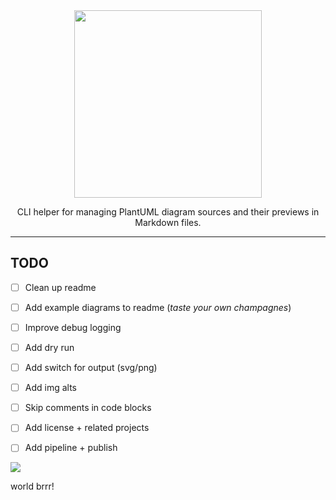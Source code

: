 <div align="center">
<img src="https://i.imgur.com/zsSWEnH.png" width="300" />

CLI helper for managing PlantUML diagram sources and their previews in Markdown files.
</div>

---

## TODO

 - [ ] Clean up readme
 - [ ] Add example diagrams to readme (_taste your own champagnes_)
 - [ ] Improve debug logging
 - [ ] Add dry run
 - [ ] Add switch for output (svg/png)
 - [ ] Add img alts
 - [ ] Skip comments in code blocks
 - [ ] Add license + related projects
 - [ ] Add pipeline + publish


<!-- plantaznik:./foo.plantuml -->
![](https://www.plantuml.com/plantuml/svg/0IC0tFz0StHXSdHrRMmAGczYBJv1R6bZPJeWI6LiR6yAG6LkP7LjR000)

world
brrr!